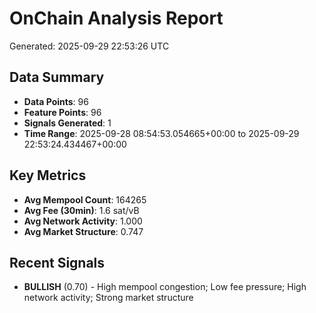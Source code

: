 # OnChain Analysis Report
Generated: 2025-09-29 22:53:26 UTC

## Data Summary
- **Data Points**: 96
- **Feature Points**: 96
- **Signals Generated**: 1
- **Time Range**: 2025-09-28 08:54:53.054665+00:00 to 2025-09-29 22:53:24.434467+00:00

## Key Metrics
- **Avg Mempool Count**: 164265
- **Avg Fee (30min)**: 1.6 sat/vB
- **Avg Network Activity**: 1.000
- **Avg Market Structure**: 0.747

## Recent Signals
- **BULLISH** (0.70) - High mempool congestion; Low fee pressure; High network activity; Strong market structure
